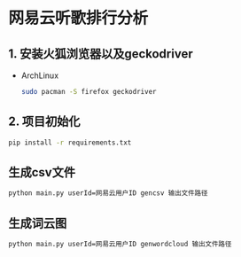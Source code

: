 # 网易云听歌排行分析

## 1. 安装火狐浏览器以及geckodriver

- ArchLinux
    ```bash
    sudo pacman -S firefox geckodriver
    ```

## 2. 项目初始化

```bash
pip install -r requirements.txt
```

## 生成csv文件
```bash
python main.py userId=网易云用户ID gencsv 输出文件路径
```



## 生成词云图

```bash
python main.py userId=网易云用户ID genwordcloud 输出文件路径
```